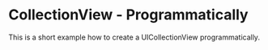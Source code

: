 # CollectionView - Programmatically
This is a short example how to create a UICollectionView programmatically.
